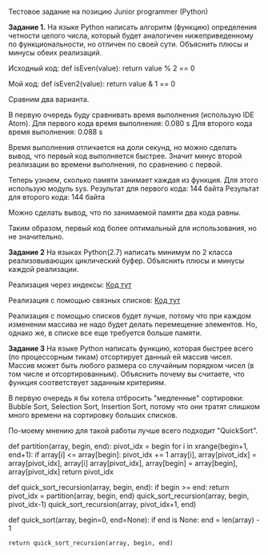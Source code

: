 Тестовое задание на позицию Junior programmer (Python)

**Задание 1.** На языке Python написать алгоритм (функцию) определения четности целого числа, который будет аналогичен нижеприведенному по функциональности, но отличен по своей сути. Объяснить плюсы и минусы обеих реализаций.

Исходный код:
def isEven(value):
    return value % 2 == 0
    
Мой код:
def isEven2(value):
    return value & 1 == 0

Сравним два варианта.

В первую очередь буду сравнивать время выполнения (использую IDE Atom).
Для первого кода время выполнения: 0.080 s
Для второго кода время выполнения: 0.088 s

Время выполнения отличается на доли секунд, но можно сделать вывод, что первый код выполняется быстрее. Значит минус второй реализации во времени выполнения, по сравнению с первой.

Теперь узнаем, сколько памяти занимает каждая из функция. Для этого использую модуль sys.
Результат для первого кода: 144 байта
Результат для второго кода: 144 байта

Можно сделать вывод, что по занимаемой памяти два кода равны.

Таким образом, первый код более оптимальный для использования, но не значительно.

**Задание 2** На языках Python(2.7) написать минимум по 2 класса реализовывающих циклический буфер. Объяснить плюсы и минусы каждой реализации.

Реализация через индексы: [Код тут](https://github.com/EkaterinaToporkova/Test/blob/main/%D0%A0%D0%B5%D0%B0%D0%BB%D0%B8%D0%B7%D0%B0%D1%86%D0%B8%D1%8F%20%D1%87%D0%B5%D1%80%D0%B5%D0%B7%20%D0%B8%D0%BD%D0%B4%D0%B5%D0%BA%D1%81%D1%8B)


Реализация с помощью связных списков: [Код тут](https://github.com/EkaterinaToporkova/Test/blob/main/%D0%A0%D0%B5%D0%B0%D0%BB%D0%B8%D0%B7%D0%B0%D1%86%D0%B8%D1%8F%20%D1%81%20%D0%BF%D0%BE%D0%BC%D0%BE%D1%89%D1%8C%D1%8E%20%D1%81%D0%B2%D1%8F%D0%B7%D0%BD%D1%8B%D1%85%20%D1%81%D0%BF%D0%B8%D1%81%D0%BA%D0%BE%D0%B2:)

Реализация с помощью списков будет лучше, потому что при каждом изменении массива не надо будет делать перемещение элементов. Но, однако же, в списке все еще требуется больше памяти.

**Задание 3** На языке Python написать функцию, которая быстрее всего (по процессорным тикам) отсортирует данный ей массив чисел.
Массив может быть любого размера со случайным порядком чисел (в том числе и отсортированным).
Объяснить почему вы считаете, что функция соответствует заданным критериям.

В первую очередь я бы хотела отбросить "медленные" сортировки: Bubble Sort, Selection Sort, Insertion Sort, потому что они тратят слишком много времени на сортировку больших списков.

По-моему мнению для такой работы лучше всего подходит "QuickSort".

def partition(array, begin, end):
    pivot_idx = begin
    for i in xrange(begin+1, end+1):
        if array[i] <= array[begin]:
            pivot_idx += 1
            array[i], array[pivot_idx] = array[pivot_idx], array[i]
    array[pivot_idx], array[begin] = array[begin], array[pivot_idx]
    return pivot_idx

def quick_sort_recursion(array, begin, end):
    if begin >= end:
        return
    pivot_idx = partition(array, begin, end)
    quick_sort_recursion(array, begin, pivot_idx-1)
    quick_sort_recursion(array, pivot_idx+1, end)

def quick_sort(array, begin=0, end=None):
    if end is None:
        end = len(array) - 1
    
    return quick_sort_recursion(array, begin, end)
    
    




